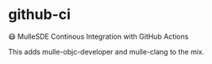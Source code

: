# github-ci

😷  MulleSDE Continous Integration with GitHub Actions 

This adds mulle-objc-developer and mulle-clang to the mix.


